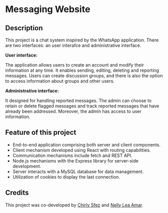 # Messaging Website

## Description

This project is a chat system inspired by the WhatsApp application. There are two interfaces: an user interafce and administrative interface.

**User interface:**

The application allows users to create an account and modify their information at any time. It enables sending, editing, deleting and reporting messages. Users can create discussion groups, and there is also the option to access information about groups and other users.

**Administrative interface:**

It designed for handling reported messages. The admin can choose to retain or delete flagged messages and track reported messages that have already been addressed. Moreover, the admin has access to user information.

## Feature of this project

- End-to-end application comprising both server and client components.  
- Client mechanism developed using React with routing capabilities.  
- Communication mechanisms include fetch and REST API.  
- Node.js mechanisms with the Express library for server-side development.  
- Server interacts with a MySQL database for data management.  
- Utilization of cookies to display the last connection.



## Credits
This project was co-developed by [Chirly Sfez](https://github.com/csfez/) and [Nelly Lea Amar](https://github.com/Nelly-Lea).

